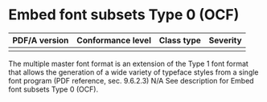 # Embed font subsets Type 0 (OCF)

| PDF/A version | Conformance level | Class type  | Severity |
| ------------- | ----------------- | ----------  | -------- |
|               |                   |             |          |

The multiple master font format is an extension of the Type 1 font format that allows the generation of a wide variety  of  typeface  styles  from  a  single  font  program (PDF reference, sec. 9.6.2.3)
N/A
See description for Embed font subsets Type 0 (OCF).